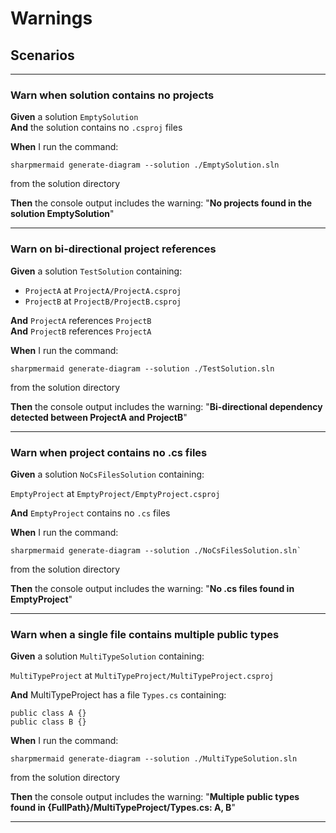 # Warnings

## Scenarios

---

### Warn when solution contains no projects

**Given** a solution `EmptySolution`  
**And** the solution contains no `.csproj` files  

**When** I run the command:

```shell
sharpmermaid generate-diagram --solution ./EmptySolution.sln
```

from the solution directory

**Then** the console output includes the warning: "**No projects found in the solution EmptySolution**"

---

### Warn on bi-directional project references

**Given** a solution `TestSolution` containing:

- `ProjectA` at `ProjectA/ProjectA.csproj`
- `ProjectB` at `ProjectB/ProjectB.csproj`

**And** `ProjectA` references `ProjectB`  
**And** `ProjectB` references `ProjectA`

**When** I run the command:

```shell
sharpmermaid generate-diagram --solution ./TestSolution.sln
```

from the solution directory

**Then** the console output includes the warning: "**Bi-directional dependency detected between ProjectA and ProjectB**"

---

### Warn when project contains no .cs files

**Given** a solution `NoCsFilesSolution` containing:

`EmptyProject` at `EmptyProject/EmptyProject.csproj`

**And** `EmptyProject` contains no `.cs` files

**When** I run the command:

```shell
sharpmermaid generate-diagram --solution ./NoCsFilesSolution.sln`
```

from the solution directory

**Then** the console output includes the warning: "**No .cs files found in EmptyProject**"

---

### Warn when a single file contains multiple public types

**Given** a solution `MultiTypeSolution` containing:

`MultiTypeProject` at `MultiTypeProject/MultiTypeProject.csproj`

**And** MultiTypeProject has a file `Types.cs` containing:

`public class A {}`  
`public class B {}`

**When** I run the command:

```shell
sharpmermaid generate-diagram --solution ./MultiTypeSolution.sln
```

from the solution directory

**Then** the console output includes the warning: "**Multiple public types found in {FullPath}/MultiTypeProject/Types.cs: A, B**"

---
